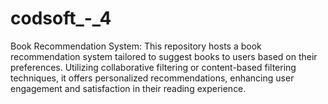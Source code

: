 # codsoft_-_4
Book Recommendation System: This repository hosts a book recommendation system tailored to suggest books to users based on their preferences. Utilizing collaborative filtering or content-based filtering techniques, it offers personalized recommendations, enhancing user engagement and satisfaction in their reading experience.
